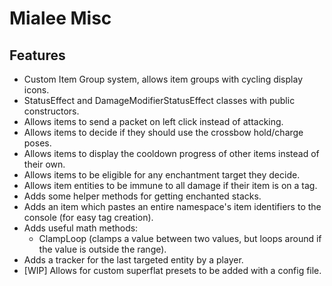 # Mialee Misc

## Features
- Custom Item Group system, allows item groups with cycling display icons.
- StatusEffect and DamageModifierStatusEffect classes with public constructors.
- Allows items to send a packet on left click instead of attacking.
- Allows items to decide if they should use the crossbow hold/charge poses.
- Allows items to display the cooldown progress of other items instead of their own.
- Allows items to be eligible for any enchantment target they decide.
- Allows item entities to be immune to all damage if their item is on a tag.
- Adds some helper methods for getting enchanted stacks.
- Adds an item which pastes an entire namespace's item identifiers to the console (for easy tag creation).
- Adds useful math methods:
  - ClampLoop (clamps a value between two values, but loops around if the value is outside the range).
- Adds a tracker for the last targeted entity by a player.
- [WIP] Allows for custom superflat presets to be added with a config file.